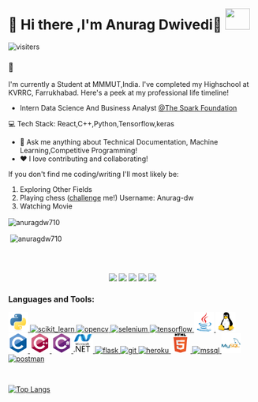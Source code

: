 <h1>🤠 Hi there ,I'm Anurag Dwivedi👋 <img src="https://media.giphy.com/media/hSo2KqGnSEnQJAuPQ1/giphy.gif" width="50" height="43"></h1>                  

![visiters](https://visitor-badge.glitch.me/badge?page_id=${anuragdw710}.${anuragdw710})
<h3>👀</h3>
I'm currently a Student at  MMMUT,India. I've completed my Highschool at KVRRC, Farrukhabad. Here's a peek at my professional life timeline!

- Intern Data Science And Business Analyst [@The Spark Foundation](https://www.thesparksfoundationsingapore.org/)

:computer: Tech Stack: React,C++,Python,Tensorflow,keras
 - 💬 Ask me anything about Technical Documentation, Machine Learning,Competitive Programming!
 - ❤️ I love contributing and collaborating!

If you don't find me coding/writing I'll most likely be:
1.  Exploring Other Fields
2. Playing chess ([challenge](https://lichess.org/?any#friend) me!) Username: Anurag-dw
3. Watching Movie

<p><img align="center" src="https://github-readme-streak-stats.herokuapp.com/?user=anuragdw710" alt="anuragdw710" /></p>
<!-- ![GitHub stats](https://github-readme-stats.vercel.app/api?username=anuragdw710&show_icons=true&theme=maroongold) 
src="https://github-readme-stats.vercel.app/api?username=AnudeepGunukula&&show_icons=true&title_color=ffffff&icon_color=01ff0d&text_color=01e4ff&bg_color=151515" alt="anudeepgunukula" -->

<p>&nbsp;<img align="center" src="https://github-readme-stats.vercel.app/api?username=anuragdw710&show_icons=true&theme=maroongold" alt="anuragdw710" /></p>
<br>

<br/>

[<p align='center'> <img src="https://img.shields.io/badge/website-anuragdw.github.io-green?style=for-the-badge&logo=appveyor"/>][1]
[<img src="https://img.shields.io/badge/email-anuragdw0710@gmail.com-orange?style=for-the-badge&logo=google"/>][2]
[<img src="https://img.shields.io/badge/linkedin-anuragdwivedi45-blue?style=for-the-badge&logo=linkedin"/>][3]
[<img src="https://img.shields.io/badge/twitter-Anuragdwivedi45-lightblue?style=for-the-badge&logo=twitter"/>][4]
[<img src="https://img.shields.io/badge/quora-anurag-red?style=for-the-badge&logo=quora"/></p>][5]

 [1]: https://anurag710.github.io/
 [2]: mailto:anuragdw0710@gmail.com
 [3]: https://www.linkedin.com/in/anuragdwivedi45/
 [4]: https://twitter.com/Anuragdwivedi45
 [5]: https://www.quora.com/profile/anurag-dwivedi
 
 
 <h3 align="left">Languages and Tools:</h3>
<p align="left"> 
  <a href="https://www.python.org" target="_blank"> <img src="https://raw.githubusercontent.com/devicons/devicon/master/icons/python/python-original.svg" alt="python" width="40" height="40"/> </a><a href="https://scikit-learn.org/" target="_blank"> <img src="https://upload.wikimedia.org/wikipedia/commons/0/05/Scikit_learn_logo_small.svg" alt="scikit_learn" width="40" height="40"/> </a> <a href="https://opencv.org/" target="_blank"> <img src="https://www.vectorlogo.zone/logos/opencv/opencv-icon.svg" alt="opencv" width="40" height="40"/> </a>  <a href="https://www.selenium.dev" target="_blank"> <img src="https://raw.githubusercontent.com/detain/svg-logos/780f25886640cef088af994181646db2f6b1a3f8/svg/selenium-logo.svg" alt="selenium" width="40" height="40"/> </a> <a href="https://www.tensorflow.org" target="_blank"> <img src="https://www.vectorlogo.zone/logos/tensorflow/tensorflow-icon.svg" alt="tensorflow" width="40" height="40"/> </a><a href="https://www.java.com" target="_blank"> <img src="https://raw.githubusercontent.com/devicons/devicon/master/icons/java/java-original.svg" alt="java" width="40" height="40"/> </a> <a href="https://www.linux.org/" target="_blank"> <img src="https://raw.githubusercontent.com/devicons/devicon/master/icons/linux/linux-original.svg" alt="linux" width="40" height="40"/> </a><a href="https://www.cprogramming.com/" target="_blank"> <img src="https://raw.githubusercontent.com/devicons/devicon/master/icons/c/c-original.svg" alt="c" width="40" height="40"/> </a> <a href="https://www.w3schools.com/cpp/" target="_blank"> <img src="https://raw.githubusercontent.com/devicons/devicon/master/icons/cplusplus/cplusplus-original.svg" alt="cplusplus" width="40" height="40"/> </a> <a href="https://www.w3schools.com/cs/" target="_blank"> <img src="https://raw.githubusercontent.com/devicons/devicon/master/icons/csharp/csharp-original.svg" alt="csharp" width="40" height="40"/> </a> <a href="https://dotnet.microsoft.com/" target="_blank"> <img src="https://raw.githubusercontent.com/devicons/devicon/master/icons/dot-net/dot-net-original-wordmark.svg" alt="dotnet" width="40" height="40"/> </a> <a href="https://flask.palletsprojects.com/" target="_blank"> <img src="https://www.vectorlogo.zone/logos/pocoo_flask/pocoo_flask-icon.svg" alt="flask" width="40" height="40"/> </a> <a href="https://git-scm.com/" target="_blank"> <img src="https://www.vectorlogo.zone/logos/git-scm/git-scm-icon.svg" alt="git" width="40" height="40"/> </a> <a href="https://heroku.com" target="_blank"> <img src="https://www.vectorlogo.zone/logos/heroku/heroku-icon.svg" alt="heroku" width="40" height="40"/> </a> <a href="https://www.w3.org/html/" target="_blank"> <img src="https://raw.githubusercontent.com/devicons/devicon/master/icons/html5/html5-original-wordmark.svg" alt="html5" width="40" height="40"/> </a>  <a href="https://www.microsoft.com/en-us/sql-server" target="_blank"> <img src="https://www.svgrepo.com/show/303229/microsoft-sql-server-logo.svg" alt="mssql" width="40" height="40"/> </a> <a href="https://www.mysql.com/" target="_blank"> <img src="https://raw.githubusercontent.com/devicons/devicon/master/icons/mysql/mysql-original-wordmark.svg" alt="mysql" width="40" height="40"/> </a><a href="https://postman.com" target="_blank"> <img src="https://www.vectorlogo.zone/logos/getpostman/getpostman-icon.svg" alt="postman" width="40" height="40"/> </a>  </p>

<br>
 
[![Top Langs](https://github-readme-stats.vercel.app/api/top-langs/?username=anuragdw710&layout=compact)](https://github.com/anuragdw710/github-readme-stats) 


<!--
**anuragdw710/anuragdw710** is a ✨ _special_ ✨ repository because its `README.md` (this file) appears on your GitHub profile.

Here are some ideas to get you started:

- 🔭 I’m currently working on ...
- 🌱 I’m currently learning ...
- 👯 I’m looking to collaborate on ...
- 🤔 I’m looking for help with ...
- 💬 Ask me about ...
- 📫 How to reach me: ...
- 😄 Pronouns: ...
- ⚡ Fun fact: ...
-->

